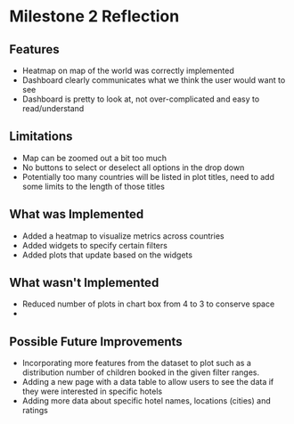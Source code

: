 # Milestone 2 Reflection

## Features 

- Heatmap on map of the world was correctly implemented
- Dashboard clearly communicates what we think the user would want to see
- Dashboard is pretty to look at, not over-complicated and easy to
  read/understand


## Limitations

- Map can be zoomed out a bit too much
- No buttons to select or deselect all options in the drop down
- Potentially too many countries will be listed in plot titles, need to add some
  limits to the length of those titles

## What was Implemented

- Added a heatmap to visualize metrics across countries
- Added widgets to specify certain filters
- Added plots that update based on the widgets

## What wasn't Implemented

- Reduced number of plots in chart box from 4 to 3 to conserve space
- 

## Possible Future Improvements

- Incorporating more features from the dataset to plot such as a distribution 
  number of children booked in the given filter ranges.
- Adding a new page with a data table to allow users to see the data if they
  were interested in specific hotels
- Adding more data about specific hotel names, locations (cities) and ratings
  
